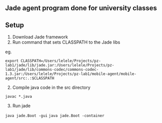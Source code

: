 ## Jade agent program done for university classes

## Setup

1. Download Jade framework
1. Run command that sets CLASSPATH to the Jade libs

eg.

``export CLASSPATH=/Users/lelele/Projects/pz-lab1/jade/lib/jade.jar:/Users/lelele/Projects/pz-lab1/jade/lib/commons-codec/commons-codec-1.3.jar:/Users/lelele/Projects/pz-lab1/mobile-agent/mobile-agent/src:.:$CLASSPATH``

2. Compile java code in the src directory

`javac *.java`

3. Run jade

`java jade.Boot -gui`
`java jade.Boot -container`
